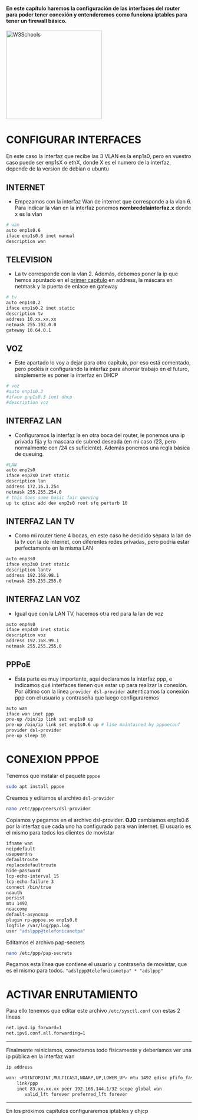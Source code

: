 #### En este capítulo haremos la configuración de las interfaces del router para poder tener conexión y entenderemos como funciona iptables para tener un firewall básico.
<p>
<a href="https://neo.zer01.eu/2021/09/19/router-linux-debian-movistar-fusion-ep-2-esquema-de-red/">
<img border="0" alt="W3Schools" src="https://i.postimg.cc/5tdbj1xx/esquemared-drawio.png" width="260" height="240">
</a>
</p>

# CONFIGURAR INTERFACES
En este caso la interfaz que recibe las 3 VLAN es la enp1s0, pero en vuestro caso puede ser enp1sX o ethX, donde X es el numero de la interfaz, depende de la version de debian o ubuntu
## INTERNET
- Empezamos con la interfaz Wan de internet que corresponde a la vlan 6. Para indicar la vlan en la interfaz ponemos **nombredelainterfaz.x** donde x es la vlan
```bash
# wan
auto enp1s0.6
iface enp1s0.6 inet manual
description wan
```

## TELEVISION
- La tv corresponde con la vlan 2. Además, debemos poner la ip que hemos apuntado en el [primer capitulo](https://neo.zer01.eu/2021/09/19/router-linux-movistar-fusion-ep-1-idont-ip-imagenio-ont-propia/ "primer capitulo") en address, la máscara en netmask y la puerta de enlace en gateway
```bash
# tv
auto enp1s0.2
iface enp1s0.2 inet static
description tv
address 10.xx.xx.xx
netmask 255.192.0.0
gateway 10.64.0.1
```

## VOZ
- Este apartado lo voy a dejar para otro capítulo, por eso está comentado, pero podéis ir configurando la interfaz para ahorrar trabajo en el futuro, simplemente es poner la interfaz en DHCP
```bash
# voz
#auto enp1s0.3
#iface enp1s0.3 inet dhcp
#description voz
```

## INTERFAZ LAN
- Configuramos la interfaz la en otra boca del router, le ponemos una ip privada fija y la mascara de subred deseada (en mi caso /23, pero normalmente con /24 es suficiente). Además ponemos una regla básica de queuing.
```bash
#LAN
auto enp2s0
iface enp2s0 inet static
description lan
address 172.16.1.254
netmask 255.255.254.0
# this does some basic fair queuing
up tc qdisc add dev enp2s0 root sfq perturb 10
```

## INTERFAZ LAN TV
- Como mi router tiene 4 bocas, en este caso he decidido separa la lan de la tv con la de internet, con diferentes redes privadas, pero podría estar perfectamente en la misma LAN
```bash
auto enp3s0
iface enp3s0 inet static
description lantv
address 192.168.98.1
netmask 255.255.255.0
```

## INTERFAZ LAN VOZ
- Igual que con la LAN TV, hacemos otra red para la lan de voz
```bash
auto enp4s0
iface enp4s0 inet static
description voz
address 192.168.99.1
netmask 255.255.255.0
```

## PPPoE
- Esta parte es muy importante, aquí declaramos la interfaz ppp, e indicamos qué interfaces tienen que estar up para realizar la conexión. Por último con la línea `provider dsl-provider` autenticamos la conexión ppp con el usuario y contraseña que luego configuraremos
```bash
auto wan
iface wan inet ppp
pre-up /bin/ip link set enp1s0 up
pre-up /bin/ip link set enp1s0.6 up # line maintained by pppoeconf
provider dsl-provider
pre-up sleep 10
```

# CONEXION PPPOE
Tenemos que instalar el paquete `pppoe`
```bash
sudo apt install pppoe
```


Creamos y editamos el archivo `dsl-provider`
```bash 
nano /etc/ppp/peers/dsl-provider 
```
Copiamos y pegamos en el archivo dsl-provider. **OJO** cambiamos enp1s0.6 por la interfaz que cada uno ha configurado para wan internet. El usuario es el mismo para todos los clientes de movistar

```bash
ifname wan
noipdefault
usepeerdns
defaultroute
replacedefaultroute
hide-password
lcp-echo-interval 15
lcp-echo-failure 3
connect /bin/true
noauth
persist
mtu 1492
noaccomp
default-asyncmap
plugin rp-pppoe.so enp1s0.6
logfile /var/log/ppp.log
user "adslppp@telefonicanetpa"
```

Editamos el archivo pap-secrets
```bash
nano /etc/ppp/pap-secrets
```
Pegamos esta línea que contiene el usuario y contraseña de movistar, que es el mismo para todos. ` "adslppp@telefonicanetpa" * "adslppp" `

# ACTIVAR ENRUTAMIENTO
Para ello tenemos que editar este archivo `/etc/sysctl.conf` con estas 2 líneas
```bash
net.ipv4.ip_forward=1
net.ipv6.conf.all.forwarding=1
```
---
Finalmente reiniciamos, conectamos todo físicamente y deberíamos ver una ip pública en la interfaz wan
```bash
ip address

wan: <POINTOPOINT,MULTICAST,NOARP,UP,LOWER_UP> mtu 1492 qdisc pfifo_fast state UNKNOWN group default qlen 3
    link/ppp
    inet 83.xx.xx.xx peer 192.168.144.1/32 scope global wan
       valid_lft forever preferred_lft forever

```
---
En los próximos capítulos configuraremos iptables y dhjcp












